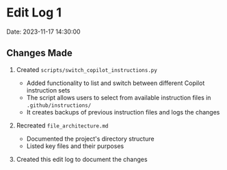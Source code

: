 # Edit Log 1

Date: 2023-11-17 14:30:00

## Changes Made

1. Created `scripts/switch_copilot_instructions.py`
   - Added functionality to list and switch between different Copilot instruction sets
   - The script allows users to select from available instruction files in `.github/instructions/`
   - It creates backups of previous instruction files and logs the changes

2. Recreated `file_architecture.md`
   - Documented the project's directory structure
   - Listed key files and their purposes

3. Created this edit log to document the changes
